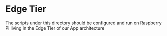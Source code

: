 # Edge Tier

The scripts under this directory should be configured and run on Raspberry Pi living in the Edge Tier of our App architecture

